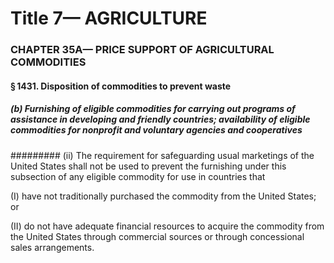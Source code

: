 
# Title 7— AGRICULTURE
### CHAPTER 35A— PRICE SUPPORT OF AGRICULTURAL COMMODITIES
#### § 1431. Disposition of commodities to prevent waste
##### (b) Furnishing of eligible commodities for carrying out programs of assistance in developing and friendly countries; availability of eligible commodities for nonprofit and voluntary agencies and cooperatives
######### (ii) The requirement for safeguarding usual marketings of the United States shall not be used to prevent the furnishing under this subsection of any eligible commodity for use in countries that

(I) have not traditionally purchased the commodity from the United States; or

(II) do not have adequate financial resources to acquire the commodity from the United States through commercial sources or through concessional sales arrangements.
